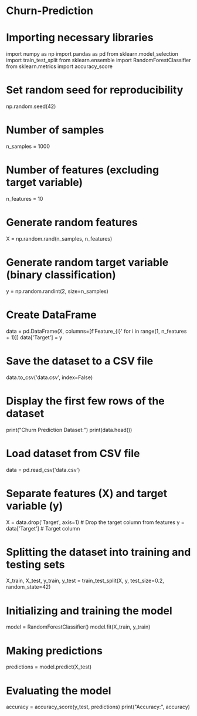 # Churn-Prediction




# Importing necessary libraries
import numpy as np 
import pandas as pd 
from sklearn.model_selection import train_test_split 
from sklearn.ensemble import RandomForestClassifier 
from sklearn.metrics import accuracy_score 

# Set random seed for reproducibility
np.random.seed(42)

# Number of samples
n_samples = 1000

# Number of features (excluding target variable)
n_features = 10

# Generate random features
X = np.random.rand(n_samples, n_features)

# Generate random target variable (binary classification)
y = np.random.randint(2, size=n_samples)

# Create DataFrame
data = pd.DataFrame(X, columns=[f'Feature_{i}' for i in range(1, n_features + 1)])
data['Target'] = y

# Save the dataset to a CSV file
data.to_csv('data.csv', index=False)

# Display the first few rows of the dataset
print("Churn Prediction Dataset:")
print(data.head())

# Load dataset from CSV file
data = pd.read_csv('data.csv')

# Separate features (X) and target variable (y)
X = data.drop('Target', axis=1)  # Drop the target column from features
y = data['Target']                # Target column

# Splitting the dataset into training and testing sets
X_train, X_test, y_train, y_test = train_test_split(X, y, test_size=0.2, random_state=42)

# Initializing and training the model
model = RandomForestClassifier()
model.fit(X_train, y_train)

# Making predictions
predictions = model.predict(X_test)

# Evaluating the model
accuracy = accuracy_score(y_test, predictions)
print("Accuracy:", accuracy)
